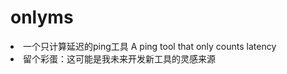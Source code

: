 # onlyms
<li>一个只计算延迟的ping工具 A ping tool that only counts latency</li>
<li>留个彩蛋：这可能是我未来开发新工具的灵感来源</li>
